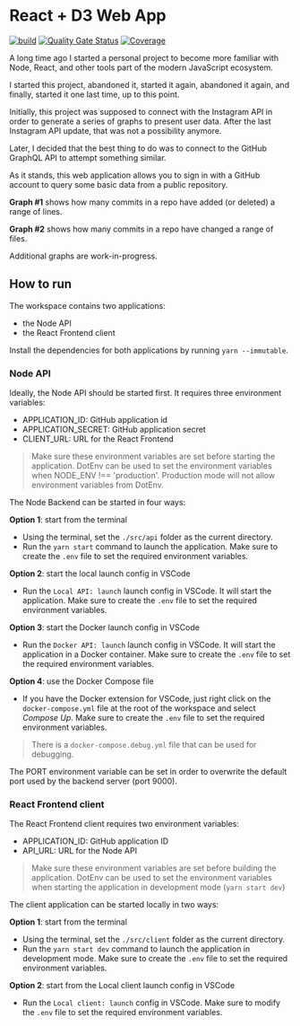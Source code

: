 # React + D3 Web App

[![build](https://github.com/rolspace/react-d3-webapp/actions/workflows/ci.yml/badge.svg)](https://github.com/rolspace/react-d3-webapp/actions/workflows/ci.yml) [![Quality Gate Status](https://sonarcloud.io/api/project_badges/measure?project=rolspace_react-d3-webapp&metric=alert_status)](https://sonarcloud.io/summary/new_code?id=rolspace_react-d3-webapp) [![Coverage](https://sonarcloud.io/api/project_badges/measure?project=rolspace_react-d3-webapp&metric=coverage)](https://sonarcloud.io/summary/new_code?id=rolspace_react-d3-webapp)

A long time ago I started a personal project to become more familiar with Node, React, and other tools part of the modern JavaScript ecosystem.

I started this project, abandoned it, started it again, abandoned it again, and finally, started it one last time, up to this point.

Initially, this project was supposed to connect with the Instagram API in order to generate a series of graphs to present user data. After the last Instagram API update, that was not a possibility anymore.

Later, I decided that the best thing to do was to connect to the GitHub GraphQL API to attempt something similar.

As it stands, this web application allows you to sign in with a GitHub account to query some basic data from a public repository.

**Graph #1** shows how many commits in a repo have added (or deleted) a range of lines.

**Graph #2** shows how many commits in a repo have changed a range of files.

Additional graphs are work-in-progress.

## How to run

The workspace contains two applications:

- the Node API
- the React Frontend client

Install the dependencies for both applications by running `yarn --immutable`.

### Node API

Ideally, the Node API should be started first. It requires three environment variables:

- APPLICATION_ID: GitHub application id
- APPLICATION_SECRET: GitHub application secret
- CLIENT_URL: URL for the React Frontend

> Make sure these environment variables are set before starting the application.
> DotEnv can be used to set the environment variables when NODE_ENV !== 'production'.
> Production mode will not allow environment variables from DotEnv.

The Node Backend can be started in four ways:

**Option 1**: start from the terminal

- Using the terminal, set the `./src/api` folder as the current directory.
- Run the `yarn start` command to launch the application. Make sure to create the `.env` file to set the required environment variables.

**Option 2**: start the local launch config in VSCode

- Run the `Local API: launch` launch config in VSCode. It will start the application. Make sure to create the `.env` file to set the required environment variables.

**Option 3**: start the Docker launch config in VSCode

- Run the `Docker API: launch` launch config in VSCode. It will start the application in a Docker container. Make sure to create the `.env` file to set the required environment variables.

**Option 4**: use the Docker Compose file

- If you have the Docker extension for VSCode, just right click on the `docker-compose.yml` file at the root of the workspace and select *Compose Up*.  Make sure to create the `.env` file to set the required environment variables.

> There is a `docker-compose.debug.yml` file that can be used for debugging.

The PORT environment variable can be set in order to overwrite the default port used by the backend server (port 9000).

### React Frontend client

The React Frontend client requires two environment variables:

- APPLICATION_ID: GitHub application ID
- API_URL: URL for the Node API

> Make sure these environment variables are set before building the application.
> DotEnv can be used to set the environment variables when starting the application in development mode (`yarn start dev`)

The client application can be started locally in two ways:

**Option 1**: start from the terminal

- Using the terminal, set the `./src/client` folder as the current directory.
- Run the `yarn start dev` command to launch the application in development mode. Make sure to create the `.env` file to set the required environment variables.

**Option 2**: start from the Local client launch config in VSCode

- Run the `Local client: launch` config in VSCode. Make sure to modify the `.env` file to set the required environment variables.
